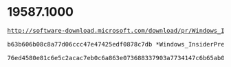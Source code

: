 # 19587.1000

<pre>
<a href="http://software-download.microsoft.com/download/pr/Windows_InsiderPreview_SDK_en-us_19587_1.iso">http://software-download.microsoft.com/download/pr/Windows_InsiderPreview_SDK_en-us_19587_1.iso</a>

b63b606b08c8a77d06ccc47e47425edf0878c7db *Windows_InsiderPreview_SDK_en-us_19587_1.iso

76ed4580e81c6e5c2acac7eb0c6a863e073688337903a7734147c6b65ab0d0d0 *Windows_InsiderPreview_SDK_en-us_19587_1.iso
</pre>
